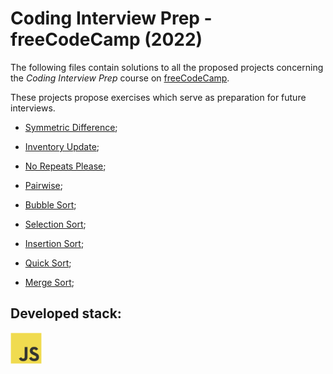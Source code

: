 # Coding Interview Prep - freeCodeCamp (2022)

The following files contain solutions to all the proposed projects concerning the *Coding Interview Prep* course on [freeCodeCamp](https://www.freecodecamp.org/learn/coding-interview-prep/).

These projects propose exercises which serve as preparation for future interviews.

- [Symmetric Difference](
https://www.freecodecamp.org/learn/coding-interview-prep/algorithms/find-the-symmetric-difference
);

- [Inventory Update](
https://www.freecodecamp.org/learn/coding-interview-prep/algorithms/inventory-update
);

- [No Repeats Please](
https://www.freecodecamp.org/learn/coding-interview-prep/algorithms/no-repeats-please
);

- [Pairwise](
https://www.freecodecamp.org/learn/coding-interview-prep/algorithms/pairwise
);

- [Bubble Sort](
https://www.freecodecamp.org/learn/coding-interview-prep/algorithms/implement-bubble-sort
);

- [Selection Sort](
https://www.freecodecamp.org/learn/coding-interview-prep/algorithms/implement-selection-sort
);

- [Insertion Sort](
https://www.freecodecamp.org/learn/coding-interview-prep/algorithms/implement-insertion-sort
);

- [Quick Sort](
https://www.freecodecamp.org/learn/coding-interview-prep/algorithms/implement-quick-sort
);

- [Merge Sort](
https://www.freecodecamp.org/learn/coding-interview-prep/algorithms/implement-merge-sort
);

## Developed stack:

<a href="https://www.javascript.com/"><img src="https://github.com/devicons/devicon/blob/master/icons/javascript/javascript-original.svg" alt="JavaScript Logo" width="50px" height="50px"></a>&nbsp;&nbsp;
